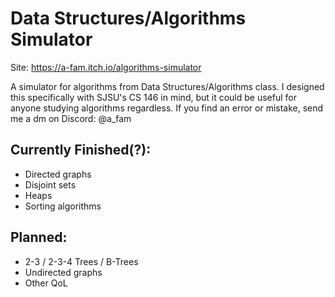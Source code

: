 # Data Structures/Algorithms Simulator
Site: https://a-fam.itch.io/algorithms-simulator

A simulator for algorithms from Data Structures/Algorithms class.
I designed this specifically with SJSU's CS 146 in mind, but it could be useful for anyone studying algorithms regardless.
If you find an error or mistake, send me a dm on Discord: @a_fam

## Currently Finished(?):
* Directed graphs
* Disjoint sets
* Heaps
* Sorting algorithms

## Planned:
* 2-3 / 2-3-4 Trees / B-Trees
* Undirected graphs
* Other QoL
